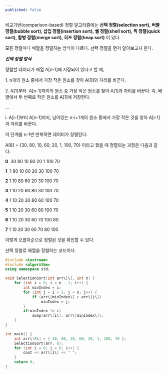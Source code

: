 ```yaml
---
published: false
---
```

비교기반(comparison-based) 정렬 알고리즘에는 __선택 정렬(selection sort), 버블 정렬(bubble sort), 삽입 정렬(insertion sort), 쉘 정렬(shell sort), 퀵 정렬(quick sort), 합병 정렬(merge sort), 히프 정렬(heap sort)__ 이 있다.

모든 정렬마다 배열을 정렬하는 방식이 다르다. 선택 정렬을 먼저 알아보고자 한다.

**_선택 정렬 방식_**

정렬할 데이터가 배열 A\[n-1\]에 저장되어 있다고 할 때,

1\. n개의 원소 중에서 가장 작은 원소를 찾아 A\[0\]와 자리를 바꾼다. 

2\. A\[1\]부터  A\[n-1\]까지의 원소 중 가장 작은 원소를 찾아 A\[1\]과 자리를 바꾼다. 즉, 배열에서 두 번째로 작은 원소를 A\[1\]에 저장한다.

...

i. A\[i-1\]부터 A\[n-1\]까지, 남아있는 n-i+1개의 원소 중에서 가장 작은 것을 찾아 A\[i-1\]과 자리를 바꾼다.

이 단계를 n-1번 반복하면 데이터가 정렬된다.

A\[8\] = {30, 80, 10, 60, 20, 1, 100, 70} 이라고 했을 때 정렬되는 과정은 다음과 같다.

**0**  30 80 10 60 20 1 100 70

**1**  1 80 10 60 20 30 100 70

**2**  1 10 80 60 20 30 100 70

**3**  1 10 20 60 80 30 100 70

**4**  1 10 20 30 80 60 100 70

**5**  1 10 20 30 60 80 100 70

**6**  1 10 20 30 60 70 100 80

**7**  1 10 20 30 60 70 80 100

이렇게 오름차순으로 정렬된 것을 확인할 수 있다.

선택 정렬로 배열을 정렬하는 코드이다.

```cpp
#include <iostream>
#include <algorithm>
using namespace std;

void SelectionSort(int arr\[\], int n) {
	for (int i = 0; i < n - 1; i++) {
		int minIndex = i;
		for (int j = i + 1; j < n; j++) {
			if (arr\[minIndex\] > arr\[j\])
				minIndex = j;
		}
		if(minIndex != i)
			swap(arr\[i\], arr\[minIndex\]);
	}
}

int main() {
	int arr\[8\] = { 30, 80, 10, 60, 20, 1, 100, 70 };
	SelectionSort(arr, 8);
	for (int i = 0; i < 8; i++) {
		cout << arr\[i\] << " ";
	}
	return 0;
}
```